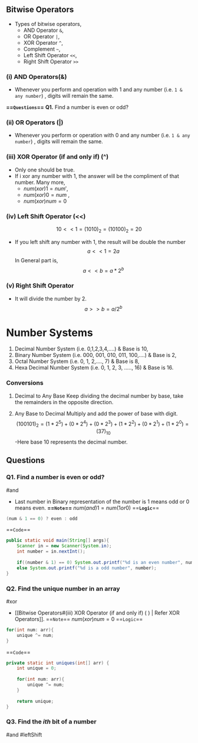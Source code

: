 
## Bitwise Operators

- Types of bitwise operators,
	- AND Operator `&`,
	- OR Operator `|`,
	- XOR Operator `^`,
	- Complement `~`,
	- Left Shift Operator `<<`,
	- Right Shift Operator `>>`

### (i) AND Operators(&)
- Whenever you perform and operation with 1 and any number (i.e. `1 & any number`) , digits will remain the same.

**==`Questions`==**
**Q1.** Find a number is even or odd? 

### (ii) OR Operators (|)
- Whenever you perform or operation with 0 and any number (i.e. `1 & any number`) , digits will remain the same.

### (iii) XOR Operator (if and only if) (^)
- Only one should be true.
- If i xor any number with 1, the answer will be the compliment of that number. Many more,
	- $num(xor)1 = num'$, 
	- $num(xor)0 = num$ , 
	- $num(xor)num = 0$


### (iv) Left Shift Operator (<<)
$$10<<1 = (1010)_2 = (10100)_2 = 20$$
- If you left shift any number with 1, the result will be double the number $$a<<1 = 2a$$In General part is, $$a<<b = a*2^b$$

### (v) Right Shift Operator

- It will divide the number by 2.$$a>>b = a/2^b$$




# Number Systems

1. Decimal Number System (i.e. 0,1,2,3,4,....) & Base is 10,
2. Binary Number System (i.e. 000, 001, 010, 011, 100,....) & Base is 2,
3. Octal Number System (i.e. 0, 1, 2,...., 7) & Base is 8,
4. Hexa Decimal Number System (i.e. 0, 1, 2, 3, ....., 16) & Base is 16.

### Conversions

1. Decimal to Any Base
	Keep dividing the decimal number by base, take the remainders in the opposite direction. 

2. Any Base to Decimal
	Multiply and add the power of base with digit.$$(100101)_2 = (1*2^5) + (0*2^4) + (0*2^3) + (1*2^2) + (0*2^1) + (1*2^0) = (37)_10$$-Here base 10 represents the decimal number.



## Questions

### Q1. Find a number is even or odd?
#and 

- Last number in Binary representation of the number is 1 means odd or 0 means even.
**==`Note`==** $num (and) 1 = num (1 or 0)$
==**`Logic`**==
```Java
(num & 1 == 0) ? even : odd 
```
==`Code`==
```Java
public static void main(String[] args){  
    Scanner in = new Scanner(System.in);  
    int number = in.nextInt();  
  
    if((number & 1) == 0) System.out.printf("%d is an even number", number);  
    else System.out.printf("%d is a odd number", number);  
}
```

### Q2. Find the unique number in an array
#xor
- [[Bitwise Operators#(iii) XOR Operator (if and only if) ( ) | Refer XOR Operators]].
==`Note`== $num(xor)num = 0$
==`Logic`==
```Java
for(int num: arr){
	unique ^= num;
}
```
==`Code`==
```Java
private static int uniques(int[] arr) {  
    int unique = 0;  
  
    for(int num: arr){  
        unique ^= num;  
    }  
  
    return unique;  
}
```

### Q3. Find the $ith$ bit of a number
#and #leftShift
